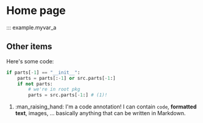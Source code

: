 # Home page

::: example.myvar_a

## Other items

Here's some code:

```python title="not bubble_sort.py" linenums="1" hl_lines="2 3"
if parts[-1] == "__init__":
    parts = parts[:-1] or src.parts[-1:]
    if not parts:
        # we're in root pkg
        parts = src.parts[-1:] # (1)!
```

1. :man_raising_hand: I'm a code annotation! I can contain `code`, **formatted
    text**, images, ... basically anything that can be written in Markdown.
